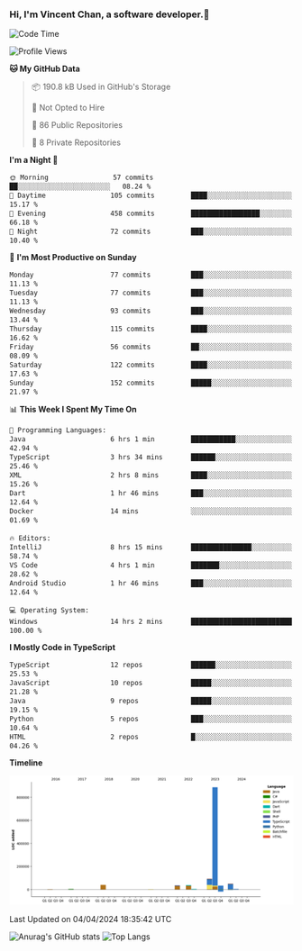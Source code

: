 ### Hi, I'm Vincent Chan, a software developer.👋

<!--
**hkvincent/hkvincent** is a ✨ _special_ ✨ repository because its `README.md` (this file) appears on your GitHub profile.

Here are some ideas to get you started:

- 🔭 I’m currently working on ...
- 🌱 I’m currently learning ...
- 👯 I’m looking to collaborate on ...
- 🤔 I’m looking for help with ...
- 💬 Ask me about ...
- 📫 How to reach me: ...
- 😄 Pronouns: ...
- ⚡ Fun fact: ...
-->
<!--START_SECTION:waka-->
![Code Time](http://img.shields.io/badge/Code%20Time-980%20hrs%2038%20mins-blue)

![Profile Views](http://img.shields.io/badge/Profile%20Views-0-blue)

**🐱 My GitHub Data** 

> 📦 190.8 kB Used in GitHub's Storage 
 > 
> 🚫 Not Opted to Hire
 > 
> 📜 86 Public Repositories 
 > 
> 🔑 8 Private Repositories 
 > 
**I'm a Night 🦉** 

```text
🌞 Morning                57 commits          ██░░░░░░░░░░░░░░░░░░░░░░░   08.24 % 
🌆 Daytime                105 commits         ████░░░░░░░░░░░░░░░░░░░░░   15.17 % 
🌃 Evening                458 commits         █████████████████░░░░░░░░   66.18 % 
🌙 Night                  72 commits          ███░░░░░░░░░░░░░░░░░░░░░░   10.40 % 
```
📅 **I'm Most Productive on Sunday** 

```text
Monday                   77 commits          ███░░░░░░░░░░░░░░░░░░░░░░   11.13 % 
Tuesday                  77 commits          ███░░░░░░░░░░░░░░░░░░░░░░   11.13 % 
Wednesday                93 commits          ███░░░░░░░░░░░░░░░░░░░░░░   13.44 % 
Thursday                 115 commits         ████░░░░░░░░░░░░░░░░░░░░░   16.62 % 
Friday                   56 commits          ██░░░░░░░░░░░░░░░░░░░░░░░   08.09 % 
Saturday                 122 commits         ████░░░░░░░░░░░░░░░░░░░░░   17.63 % 
Sunday                   152 commits         █████░░░░░░░░░░░░░░░░░░░░   21.97 % 
```


📊 **This Week I Spent My Time On** 

```text
💬 Programming Languages: 
Java                     6 hrs 1 min         ███████████░░░░░░░░░░░░░░   42.94 % 
TypeScript               3 hrs 34 mins       ██████░░░░░░░░░░░░░░░░░░░   25.46 % 
XML                      2 hrs 8 mins        ████░░░░░░░░░░░░░░░░░░░░░   15.26 % 
Dart                     1 hr 46 mins        ███░░░░░░░░░░░░░░░░░░░░░░   12.64 % 
Docker                   14 mins             ░░░░░░░░░░░░░░░░░░░░░░░░░   01.69 % 

🔥 Editors: 
IntelliJ                 8 hrs 15 mins       ███████████████░░░░░░░░░░   58.74 % 
VS Code                  4 hrs 1 min         ███████░░░░░░░░░░░░░░░░░░   28.62 % 
Android Studio           1 hr 46 mins        ███░░░░░░░░░░░░░░░░░░░░░░   12.64 % 

💻 Operating System: 
Windows                  14 hrs 2 mins       █████████████████████████   100.00 % 
```

**I Mostly Code in TypeScript** 

```text
TypeScript               12 repos            ██████░░░░░░░░░░░░░░░░░░░   25.53 % 
JavaScript               10 repos            █████░░░░░░░░░░░░░░░░░░░░   21.28 % 
Java                     9 repos             █████░░░░░░░░░░░░░░░░░░░░   19.15 % 
Python                   5 repos             ███░░░░░░░░░░░░░░░░░░░░░░   10.64 % 
HTML                     2 repos             █░░░░░░░░░░░░░░░░░░░░░░░░   04.26 % 
```



**Timeline**

![Lines of Code chart](https://raw.githubusercontent.com/hkvincent/hkvincent/main/assets/bar_graph.png)


 Last Updated on 04/04/2024 18:35:42 UTC
<!--END_SECTION:waka-->
![Anurag's GitHub stats](https://github-readme-stats.vercel.app/api?username=hkvincent&rank_icon=github&hide=contribs,prs)
![Top Langs](https://github-readme-stats.vercel.app/api/top-langs/?username=hkvincent&layout=compact)
